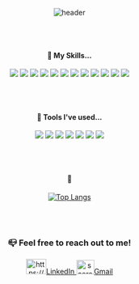 <div align="center"> 
  
![header](https://capsule-render.vercel.app/api?type=wave&color=gradient&height=300&section=header&text=Hi!%20I'm%20Saerom%20👋&&fontSize=50)

<br/> <br/>
  
#### :whale2: My Skills... 

  <img src="https://img.shields.io/badge/HTML5-E34F26?style=for-the-badge&logo=HTML5&logoColor=white">
  <img src="https://img.shields.io/badge/CSS-239120?&style=for-the-badge&logo=css3&logoColor=white">
  <img src="https://img.shields.io/badge/JavaScript-F7DF1E?style=for-the-badge&logo=javaScript&logoColor=white">
  <img src="https://img.shields.io/badge/TypeScript-007ACC?style=for-the-badge&logo=typescript&logoColor=white">
  <img src="https://img.shields.io/badge/react-20232a.svg?style=for-the-badge&logo=react&logoColor=61DAFB">
  <img src="https://img.shields.io/badge/node.js-5FA04E?style=for-the-badge&logo=nodejs&logoColor=white">  
  <img src="https://img.shields.io/badge/Webpack-3178C6?style=for-the-badge&logo=webpack&logoColor=black">
  <img src="https://img.shields.io/badge/Vite-646CFF?style=for-the-badge&logo=vite&logoColor=black">
  <img src="https://img.shields.io/badge/Vitest-6E9F18?style=for-the-badge&logo=vitest&logoColor=white">
  <img src="https://img.shields.io/badge/styled--components-DB7093?style=for-the-badge&logo=styled-components&logoColor=black">
  <img src="https://img.shields.io/badge/GraphQL-E10098?style=for-the-badge&logo=graphql&logoColor=black">
  <img src="https://img.shields.io/badge/Git-F05032?style=for-the-badge&logo=git&logoColor=white">

<br/><br/>

#### :octopus: Tools I've used...

<img src="https://img.shields.io/badge/Visual%20Studio%20Code-007ACC?style=for-the-badge&logo=visual-studio-code&logoColor=white">
<img src="https://img.shields.io/badge/IntelliJ%20IDEA-000000?style=for-the-badge&logo=intellij-idea&logoColor=white">
<img src="https://img.shields.io/badge/github-181717?style=for-the-badge&logo=github&logoColor=white">
<img src="https://img.shields.io/badge/Bitbucket-007ACC?style=for-the-badge&logo=bitbucket&logoColor=white">
<img src="https://img.shields.io/badge/Jira-202830?style=for-the-badge&logo=Jira&logoColor=0052CC">
<img src="https://img.shields.io/badge/Jenkins-green?style=for-the-badge&logo=Jenkins&logoColor=white">
<img src="https://img.shields.io/badge/Figma-F24E1E?style=for-the-badge&logo=figma&logoColor=white">

<br/><br/>  
#### :honeybee:

[![Top Langs](https://github-readme-stats.vercel.app/api/top-langs/?username=saerom-hong&layout=compact)](https://github.com/anuraghazra/github-readme-stats)


<br/><br/>
### 📪 Feel free to reach out to me! 

<a href="https://www.linkedin.com/in/saerom-hong-w1112/" target="blank"><img src="https://raw.githubusercontent.com/rahuldkjain/github-profile-readme-generator/master/src/images/icons/Social/linked-in-alt.svg" alt="https://www.linkedin.com/in/saerom-hong-w1112/" height="30" width="40"/>LinkedIn </a>
<a href="mailto:saeromhong12@gmail.com" target="blank"><img src="https://upload.wikimedia.org/wikipedia/commons/thumb/7/7e/Gmail_icon_%282020%29.svg/512px-Gmail_icon_%282020%29.svg.png" alt="saeromhong12@gmail.com" height="28" width="35" />Gmail</a>
</div>
